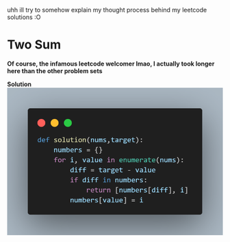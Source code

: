 uhh ill try to somehow explain my thought process behind my leetcode solutions :O

# Two Sum

**Of course, the infamous leetcode welcomer lmao, I actually took longer here than the other problem sets**

**Solution**
![num1](codesnaps/twosum.png)

































            

